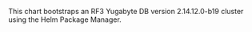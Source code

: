 This chart bootstraps an RF3 Yugabyte DB version 2.14.12.0-b19 cluster using the Helm Package Manager.
